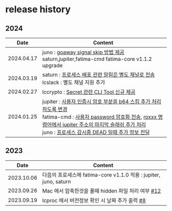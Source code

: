 # release history #

## 2024 ##

| Date       | Content                                                                                                                                                                                                                                                                                                                                                                 |
|------------|-------------------------------------------------------------------------------------------------------------------------------------------------------------------------------------------------------------------------------------------------------------------------------------------------------------------------------------------------------------------------|
| 2024.04.17 | juno : [goaway signal skip 방법 제공](https://github.com/fatima-go/juno/issues/9)<BR>saturn,jupiter,fatima-cmd fatima-core v1.1.2 upgrade                                                                                                                                                                                                                                   |
| 2024.03.19 | saturn : [프로세스 배포 관련 알림은 별도 채널로 전송](https://github.com/fatima-go/saturn/issues/3)<br/>lcslack : 별도 채널 지원 추가                                                                                                                                                                                                                                                             |
| 2024.02.27 | lccrypto : [Secret 관련 CLI Tool 신규 제공](https://github.com/fatima-go/fatima-cmd/issues/1)                                                                                                                                                                                                                                                                                 
| 2024.01.25 | jupiter : [사용자 인증시 암호 부분을 b64 스킴 추가 처리하도록 변경](https://github.com/fatima-go/jupiter/issues/3)<br/> fatima-cmd : [사용자 password 암호화 전송](https://github.com/fatima-go/fatima-cmd/pull/16), [roxxx 명령어에서 jupiter 주소의 마지막 슬래쉬 추가 처리](https://github.com/fatima-go/fatima-cmd/issues/14)<br/>juno : [프로세스 감시중 DEAD 일때 추가 정보 전달](https://github.com/fatima-go/juno/pull/7)<br/> |                                                                                                  |

## 2023 ##

| Date       | Content                                                                                  |
|------------|------------------------------------------------------------------------------------------|
| 2023.10.06 | 다음의 프로세스에 fatima-core v1.1.0 적용 : jupiter, juno, saturn                             |
| 2023.09.26 | Mac 에서 압축한것을 풀때 hidden 파일 처리 여부 [#12](https://github.com/fatima-go/fatima-cmd/issues/12) |
| 2023.09.19 | lcproc 에서 버전정보 확인 시 날짜 추가 출력 [#8](https://github.com/fatima-go/fatima-cmd/issues/8)      |

